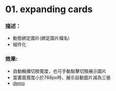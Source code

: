 # 01. expanding cards

### 描述：
* 動態綁定圖片(綁定圖片檔名)
* 組件化

### 效果:
* 自動輪播切換寬度，也可手動點擊切換展示圖片
* 當畫面寬度小於768px時，展示自動圖片減為三張
* [demo](https://gitakachan.github.io/vue-mini-projects01/)
